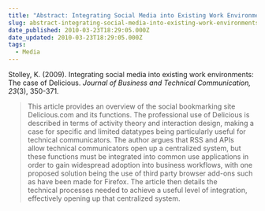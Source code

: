 ```yaml
---
title: "Abstract: Integrating Social Media into Existing Work Environments: The Case of Delicious"
slug: abstract-integrating-social-media-into-existing-work-environments-the-case-of-delicious
date_published: 2010-03-23T18:29:05.000Z
date_updated: 2010-03-23T18:29:05.000Z
tags:
  - Media
---
```


Stolley, K. (2009). Integrating social media into existing work environments: The case of Delicious. *Journal of Business and Technical Communication, 23*(3), 350-371.

> This article provides an overview of the social bookmarking site Delicious.com and its functions. The professional use of Delicious is described in terms of activity theory and interaction design, making a case for specific and limited datatypes being particularly useful for technical communicators. The author argues that RSS and APIs allow technical communicators open up a centralized system, but these functions must be integrated into common use applications in order to gain widespread adoption into business workflows, with one proposed solution being the use of third party browser add-ons such as have been made for Firefox. The article then details the technical processes needed to achieve a useful level of integration, effectively opening up that centralized system.
